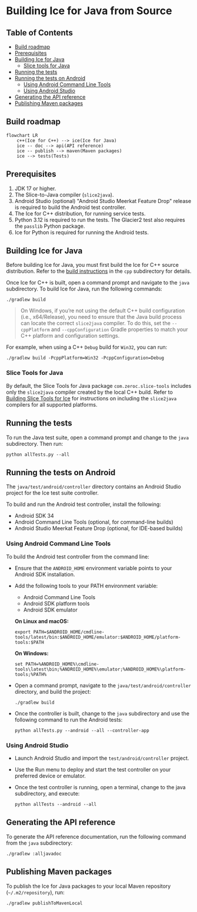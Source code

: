 # Building Ice for Java from Source

## Table of Contents

- [Build roadmap](#build-roadmap)
- [Prerequisites](#prerequisites)
- [Building Ice for Java](#building-ice-for-java)
  - [Slice tools for Java](#slice-tools-for-java)
- [Running the tests](#running-the-tests)
- [Running the tests on Android](#running-the-tests-on-android)
  - [Using Android Command Line Tools](#using-android-command-line-tools)
  - [Using Android Studio](#using-android-studio)
- [Generating the API reference](#generating-the-api-reference)
- [Publishing Maven packages](#publishing-maven-packages)

## Build roadmap

```mermaid
flowchart LR
    c++(Ice for C++) --> ice(Ice for Java)
    ice -- doc --> api(API reference)
    ice -- publish --> maven(Maven packages)
    ice --> tests(Tests)
```

## Prerequisites

1. JDK 17 or higher.
2. The Slice-to-Java compiler (`slice2java`).
3. Android Studio (optional) "Android Studio Meerkat Feature Drop" release is required to build the Android test
   controller.
4. The Ice for C++ distribution, for running service tests.
5. Python 3.12 is required to run the tests. The Glacier2 test also requires the `passlib` Python package.
6. Ice for Python is required for running the Android tests.

## Building Ice for Java

Before building Ice for Java, you must first build the Ice for C++ source distribution.
Refer to the [build instructions](../cpp/BUILDING.md) in the `cpp` subdirectory for details.

Once Ice for C++ is built, open a command prompt and navigate to the `java` subdirectory.
To build Ice for Java, run the following commands:

```shell
./gradlew build
```

> On Windows, if you’re not using the default C++ build configuration (i.e., x64/Release), you need to ensure that the
> Java build process can locate the correct `slice2java` compiler. To do this, set the `--cppPlatform` and
> `--cppConfiguration` Gradle properties to match your C++ platform and configuration settings.

For example, when using a C++ `Debug` build for `Win32`, you can run:

```shell
./gradlew build -PcppPlatform=Win32 -PcppConfiguration=Debug
```

### Slice Tools for Java

By default, the Slice Tools for Java package `com.zeroc.slice-tools` includes only the `slice2java` compiler created
by the local C++ build. Refer to [Building Slice Tools for Ice](./tools/slice-tools/BUILDING.md) for instructions on
including the `slice2java` compilers for all supported platforms.

## Running the tests

To run the Java test suite, open a command prompt and change to the `java` subdirectory. Then run:

```shell
python allTests.py --all
```

## Running the tests on Android

The `java/test/android/controller` directory contains an Android Studio project for the Ice test suite controller.

To build and run the Android test controller, install the following:

- Android SDK 34
- Android Command Line Tools (optional, for command-line builds)
- Android Studio Meerkat Feature Drop (optional, for IDE-based builds)

### Using Android Command Line Tools

To build the Android test controller from the command line:

- Ensure that the `ANDROID_HOME` environment variable points to your Android SDK installation.
- Add the following tools to your PATH environment variable:
  - Android Command Line Tools
  - Android SDK platform tools
  - Android SDK emulator

  **On Linux and macOS:**

  ```shell
  export PATH=$ANDROID_HOME/cmdline-tools/latest/bin:$ANDROID_HOME/emulator:$ANDROID_HOME/platform-tools:$PATH
  ```

  **On Windows:**

  ```shell
  set PATH=%ANDROID_HOME%\cmdline-tools\latest\bin;%ANDROID_HOME%\emulator;%ANDROID_HOME%\platform-tools;%PATH%
  ```

- Open a command prompt, navigate to the `java/test/android/controller` directory, and build the project:

  ```shell
  ./gradlew build
  ```

- Once the controller is built, change to the `java` subdirectory and use the following command to run the Android
  tests:

  ```shell
  python allTests.py --android --all --controller-app
  ```

### Using Android Studio

- Launch Android Studio and import the `test/android/controller` project.
- Use the Run menu to deploy and start the test controller on your preferred device or emulator.
- Once the test controller is running, open a terminal, change to the java subdirectory, and execute:

  ```shell
  python allTests --android --all
  ```

## Generating the API reference

To generate the API reference documentation, run the following command from the `java` subdirectory:

```shell
./gradlew :alljavadoc
```

## Publishing Maven packages

To publish the Ice for Java packages to your local Maven repository (`~/.m2/repository`), run:

```shell
./gradlew publishToMavenLocal
```

